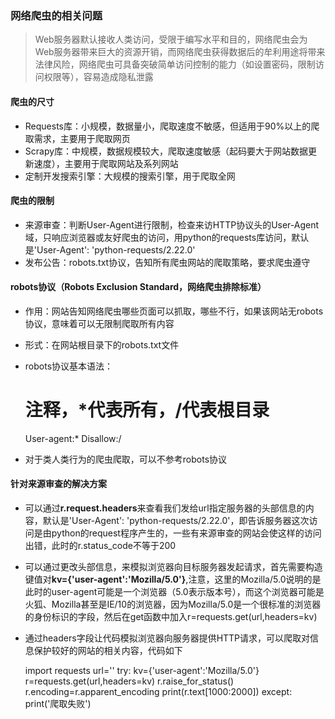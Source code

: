 ### 网络爬虫的相关问题
>Web服务器默认接收人类访问，受限于编写水平和目的，网络爬虫会为Web服务器带来巨大的资源开销，而网络爬虫获得数据后的牟利用途将带来法律风险，网络爬虫可具备突破简单访问控制的能力（如设置密码，限制访问权限等），容易造成隐私泄露
#### 爬虫的尺寸
- Requests库：小规模，数据量小，爬取速度不敏感，但适用于90%以上的爬取需求，主要用于爬取网页
- Scrapy库：中规模，数据规模较大，爬取速度敏感（起码要大于网站数据更新速度），主要用于爬取网站及系列网站 
- 定制开发搜索引擎：大规模的搜索引擎，用于爬取全网
#### 爬虫的限制
- 来源审查：判断User-Agent进行限制，检查来访HTTP协议头的User-Agent域，只响应浏览器或友好爬虫的访问，用python的requests库访问，默认是'User-Agent': 'python-requests/2.22.0'
- 发布公告：robots.txt协议，告知所有爬虫网站的爬取策略，要求爬虫遵守
#### robots协议（Robots Exclusion Standard，网络爬虫排除标准）
- 作用：网站告知网络爬虫哪些页面可以抓取，哪些不行，如果该网站无robots协议，意味着可以无限制爬取所有内容
- 形式：在网站根目录下的robots.txt文件
- robots协议基本语法：

    # 注释，*代表所有，/代表根目录
    User-agent:*
    Disallow:/
    
- 对于类人类行为的爬虫爬取，可以不参考robots协议
#### 针对来源审查的解决方案
- 可以通过**r.request.headers**来查看我们发给url指定服务器的头部信息的内容，默认是'User-Agent': 'python-requests/2.22.0'，即告诉服务器这次访问是由python的request程序产生的，一些有来源审查的网站会使这样的访问出错，此时的r.status_code不等于200
- 可以通过更改头部信息，来模拟浏览器向目标服务器发起请求，首先需要构造键值对**kv={'user-agent':'Mozilla/5.0'}**,注意，这里的Mozilla/5.0说明的是此时的user-agent可能是一个浏览器（5.0表示版本号），而这个浏览器可能是火狐、Mozilla甚至是IE/10的浏览器，因为Mozilla/5.0是一个很标准的浏览器的身份标识的字段，然后在get函数中加入r=requests.get(url,headers=kv)
- 通过headers字段让代码模拟浏览器向服务器提供HTTP请求，可以爬取对信息保护较好的网站的相关内容，代码如下

    import requests
    url=''
    try:
        kv={'user-agent':'Mozilla/5.0'}
        r=requests.get(url,headers=kv)
        r.raise_for_status()
        r.encoding=r.apparent_encoding
        print(r.text[1000:2000])
    except:
        print('爬取失败')

